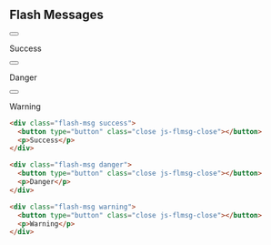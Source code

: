 <h2 id="flash">Flash Messages</h2>

<div class="docs-example">
  <div class="flash-msg success">
    <button type="button" class="close js-flmsg-close"></button>
    <p>Success</p>
  </div>
  <div class="flash-msg danger">
    <button type="button" class="close js-flmsg-close"></button>
    <p>Danger</p>
  </div>
  <div class="flash-msg warning">
    <button type="button" class="close js-flmsg-close"></button>
    <p>Warning</p>
  </div>
</div>


```html
<div class="flash-msg success">
  <button type="button" class="close js-flmsg-close"></button>
  <p>Success</p>
</div>

<div class="flash-msg danger">
  <button type="button" class="close js-flmsg-close"></button>
  <p>Danger</p>
</div>

<div class="flash-msg warning">
  <button type="button" class="close js-flmsg-close"></button>
  <p>Warning</p>
</div>
```
